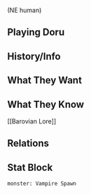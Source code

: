 (NE human)
## Playing Doru

## History/Info

## What They Want

## What They Know
[[Barovian Lore]]

## Relations

## Stat Block

```statblock
monster: Vampire Spawn
```

